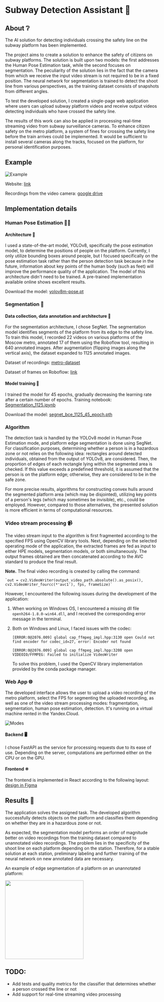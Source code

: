# Subway Detection Assistant 🤖

## About ❔

The AI solution for detecting individuals crossing the safety line on the subway platform has been implemented.

The project aims to create a solution to enhance the safety of citizens on subway platforms. The solution is built upon two models: the first addresses the Human Pose Estimation task, while the second focuses on segmentation. The peculiarity of the solution lies in the fact that the camera from which we receive the input video stream is not required to be in a fixed position. The neural network for segmentation is trained to detect the shoot line from various perspectives, as the training dataset consists of snapshots from different angles.

To test the developed solution, I created a single-page web application where users can upload subway platform videos and receive output videos detecting individuals who have crossed the safety line.

The results of this work can also be applied in processing real-time streaming video from subway surveillance cameras. To enhance citizen safety on the metro platform, a system of fines for crossing the safety line before the train arrives could be implemented. It would be sufficient to install several cameras along the tracks, focused on the platform, for personal identification purposes.

## Example

![Example](example/annotated/example.gif)

Website: [link](http://51.250.83.97:3000/)

Recordings from the video camera: [google drive](https://drive.google.com/drive/folders/1griTlB1BhWMGeoeSK0ap2C0pnm9OlVBg?usp=drive_link)

## Implementation details

### Human Pose Estimation 🧘🏻

#### Architecture 📐

I used a state-of-the-art model, YOLOv8, specifically the pose estimation model, to determine the positions of people on the platform. Currently, I only utilize bounding boxes around people, but I focused specifically on the pose estimation task rather than the person detection task because in the future, information about key points of the human body (such as feet) will improve the performance quality of the application. The model of this architecture didn't need to be trained. A pre-trained implementation available online shows excellent results.

Download the model: [yolov8m-pose.pt](backend/processing/ml/human_pose_estimation/yolov8m-pose.pt)

### Segmentation 🔎

#### Data collection, data annotation and architecture 💾

For the segmentation architecture, I chose SegNet. The segmentation model identifies segments of the platform from its edge to the safety line. To train this model, I recorded 22 videos on various platforms of the Moscow metro, annotated 17 of them using the Roboflow tool, resulting in 640 annotated images. After augmentation (flipping images along the vertical axis), the dataset expanded to 1125 annotated images.

Dataset of recordings: [metro-dataset](metro-dataset)

Dataset of frames on Roboflow: [link](https://app.roboflow.com/study-jzyvf/metro-detection/6)

#### Model training 🦾

I trained the model for 45 epochs, gradually decreasing the learning rate after a certain number of epochs. Training notebook: [Segmentation_1125.ipynb](research/segmentation/Segmentation_1125.ipynb)

Download the model: [segnet_bce_1125_45_epoch.pth](backend/processing/ml/segmentation/segnet_bce_1125_45_epoch.pth)

### Algorithm

The detection task is handled by the YOLOv8 model in Human Pose Estimation mode, and platform edge segmentation is done using SegNet. For classification purposes, determining whether a person is in a hazardous zone or not relies on the following idea: rectangles around detected individuals, obtained from the output of YOLOv8, are considered. Then, the proportion of edges of each rectangle lying within the segmented area is checked. If this value exceeds a predefined threshold, it is assumed that the person is on the platform edge; otherwise, they are considered to be in the safe zone.

For more precise results, algorithms for constructing convex hulls around the segmented platform area (which may be disjointed), utilizing key points of a person's legs (which may sometimes be invisible), etc., could be employed. However, compared to those alternatives, the presented solution is more efficient in terms of computational resources.

### Video stream processing 📹

The video stream input to the algorithm is first fragmented according to the specified FPS using OpenCV library tools. Next, depending on the selected operating mode of the application, the extracted frames are fed as input to either HPE models, segmentation models, or both simultaneously. The output frames obtained are then concatenated according to the AVC standard to produce the final result.

**Note.** The final video recording is created by calling the command:

    `out = cv2.VideoWriter(output_video_path.absolute().as_posix(), cv2.VideoWriter_fourcc(*'avc1'), fps, frameSize)`

However, I encountered the following issues during the development of the application:

1. When working on Windows OS, I encountered a missing dll file `openh264-1.8.0-win64.dll`, and I received the corresponding error message in the terminal.
2. Both on Windows and Linux, I faced issues with the codec:

    `[ERROR:0@2076.009] global cap_ffmpeg_impl.hpp:3130 open Could not find encoder for codec_id=27, error: Encoder not found`
    
    `[ERROR:0@2076.009] global cap_ffmpeg_impl.hpp:3208 open VIDEOIO/FFMPEG: Failed to initialize VideoWriter`

    To solve this problem, I used the OpenCV library implementation provided by the conda package manager.

### Web App 🌐

The developed interface allows the user to upload a video recording of the metro platform, select the FPS for segmenting the uploaded recording, as well as one of the video stream processing modes: fragmentation, segmentation, human pose estimation, detection. It's running on a virtual machine rented in the Yandex.Cloud.

![Modes](example/annotated/modes.png)

#### Backend 🖥

I chose FastAPI as the service for processing requests due to its ease of use. Depending on the server, computations are performed either on the CPU or on the GPU.

#### Frontend ⚛️

The frontend is implemented in React according to the following layout: [design in Figma](https://www.figma.com/file/qGz5kg4ag92exxrOzW0T78/Single-page-Web-App)

## Results 📝

The application solves the assigned task. The developed algorithm successfully detects objects on the platform and classifies them depending on whether they are in a hazardous zone or not.

As expected, the segmentation model performs an order of magnitude better on video recordings from the training dataset compared to unannotated video recordings. The problem lies in the specificity of the shoot line on each platform depending on the station. Therefore, for a stable solution at each station, preliminary labeling and further training of the neural network on new annotated data are necessary.

An example of edge segmentation of a platform on an unannotated platform:

<img src="example/unannotated/unannotated_example.png" width="256">

## TODO:

* Add tests and quality metrics for the classifier that determines whether a person crossed the line or not
* Add support for real-time streaming video processing